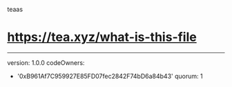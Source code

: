 teaas
# https://tea.xyz/what-is-this-file
---
version: 1.0.0
codeOwners:
  - '0xB961Af7C959927E85FD07fec2842F74bD6a84b43'
quorum: 1
